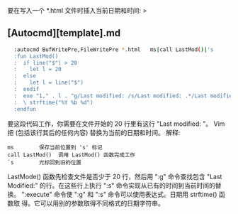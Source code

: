 要在写入一个 *.html 文件时插入当前日期和时间: >
## [Autocmd][template].md
```bash
  :autocmd BufWritePre,FileWritePre *.html   ms|call LastMod()|'s
  :fun LastMod()
  :  if line("$") > 20
  :    let l = 20
  :  else
  :    let l = line("$")
  :  endif
  :  exe "1," . l . "g/Last modified: /s/Last modified: .*/Last modified: " .
  :  \ strftime("%Y %b %d")
  :endfun
```
要这段代码工作，你需要在文件开始的 20 行里有这行 "Last modified: <date
time>"。 Vim 把 <date time> (包括该行其后的任何内容) 替换为当前的日期和时间。
解释:
```
ms        保存当前位置到 's' 标记
call LastMod()  调用 LastMod() 函数完成工作
`s        光标回到旧的位置
```
LastMode() 函数先检查文件是否少于 20 行，然后用 ":g" 命令查找包含 "Last
Modified:" 的行。在这些行上执行 ":s" 命令实现从已有的时间到当前时间的替换。
":execute" 命令使 ":g" 和 ":s" 命令可以使用表达式。日期用 strftime() 函数取
得。它可以用别的参数取得不同格式的日期字符串。
